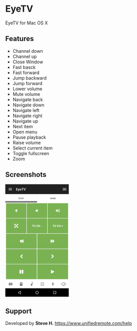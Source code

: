 # EyeTV
EyeTV for Mac OS X

## Features
*  Channel down
*  Channel up
*  Close Window
*  Fast basck
*  Fast forward
*  Jump backward
*  Jump forward
*  Lower volume
*  Mute volume
*  Navigate back
*  Navigate down
*  Navigate left
*  Navigate right
*  Navigate up
*  Next item
*  Open menu
*  Pause playback
*  Raise volume
*  Select current item
*  Toggle fullscreen
*  Zoom

## Screenshots
<img src="screen.png" width="200" />

## Support
Developed by **Steve H.**
https://www.unifiedremote.com/help

